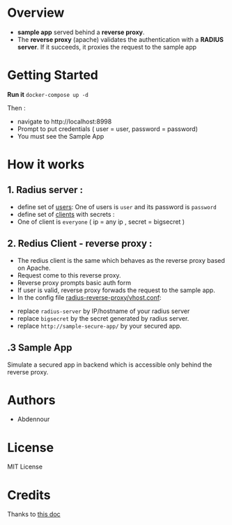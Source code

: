 
# Overview

- **sample app** served behind a **reverse proxy**.
- The **reverse proxy** (apache) validates the authentication with a **RADIUS server**. If it succeeds, it proxies the request to the sample app 


# Getting Started

**Run it** `docker-compose up -d`

Then :
- navigate to http://localhost:8998
- Prompt to put credentials ( user = user, password = password)
- You must see the Sample App

# How it works 

## 1. Radius server : 
- define set of [users](radius-server/raddb/users): One of users is `user` and its password is `password`
- define set of [clients](radius-server/raddb/clients.conf) with secrets : 
- One of client is `everyone` ( ip = any ip , secret = bigsecret )

## 2. Redius Client - reverse proxy : 
- The redius client is the same which behaves as  the reverse proxy based on Apache.
- Request come to this reverse proxy.
- Reverse proxy prompts basic auth form
- If user is valid, reverse proxy forwads the request to the sample app.
- In the config file [radius-reverse-proxy/vhost.conf](radius-reverse-proxy/vhost.conf):
* replace `radius-server` by IP/hostname of your radius server
* replace `bigsecret` by the secret generated by radius server.
* replace `http://sample-secure-app/` by your secured app.


## .3 Sample App

Simulate a secured app in backend which is accessible only behind the reverse proxy.

# Authors
- Abdennour

# License
MIT License

# Credits

Thanks to [this doc](https://www.logintc.com/downloads/Apache%20using%20mod_auth_radius%20with%20LoginTC%20Two%20Factor%20Authentication.pdf)